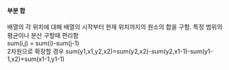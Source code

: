 #### 부분 합
배열의 각 위치에 대해 배열의 시작부터 현재 위치까지의 원소의 합을 구함. 특정 범위의 평균이나 분산 구할때 편리함 
<br>
sum(i,j) = sum(i)-sum(j-1)
<br>
2차원으로 확장할 경우 sum(y1,x1,y2,x2)=sum(y2,x2)-sum(y2,x1-1)-sum(y1-1,x2)+sum(x1-1,y1-1)
<br>
